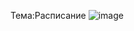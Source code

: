   Тема:Расписание 
 ![image](https://github.com/Steelrizee/DB-Practice/assets/144115438/1961c055-1787-4ef9-a64e-c27a658768fb)

